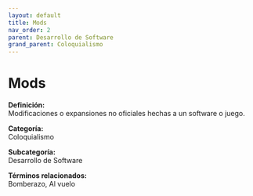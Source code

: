 ```yaml
---
layout: default
title: Mods
nav_order: 2
parent: Desarrollo de Software
grand_parent: Coloquialismo
---
```


# Mods

**Definición:**  
Modificaciones o expansiones no oficiales hechas a un software o juego.

**Categoría:**  
Coloquialismo  

**Subcategoría:**  
Desarrollo de Software

**Términos relacionados:**  
Bomberazo, Al vuelo
